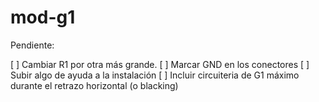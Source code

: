 # mod-g1

Pendiente:

[ ] Cambiar R1 por otra más grande.
[ ] Marcar GND en los conectores
[ ] Subir algo de ayuda a la instalación
[ ] Incluir circuiteria de G1 máximo durante el retrazo horizontal (o blacking)
